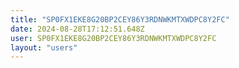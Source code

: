 ```yaml
---
title: "SP0FX1EKE8G20BP2CEY86Y3RDNWKMTXWDPC8Y2FC"
date: 2024-08-28T17:12:51.648Z
user: SP0FX1EKE8G20BP2CEY86Y3RDNWKMTXWDPC8Y2FC
layout: "users"
---
```

    